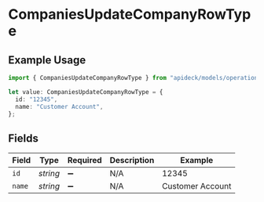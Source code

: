 # CompaniesUpdateCompanyRowType

## Example Usage

```typescript
import { CompaniesUpdateCompanyRowType } from "apideck/models/operations";

let value: CompaniesUpdateCompanyRowType = {
  id: "12345",
  name: "Customer Account",
};
```

## Fields

| Field              | Type               | Required           | Description        | Example            |
| ------------------ | ------------------ | ------------------ | ------------------ | ------------------ |
| `id`               | *string*           | :heavy_minus_sign: | N/A                | 12345              |
| `name`             | *string*           | :heavy_minus_sign: | N/A                | Customer Account   |